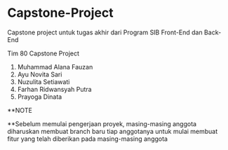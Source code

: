 # Capstone-Project
Capstone project untuk tugas akhir dari Program SIB Front-End dan Back-End

Tim 80 Capstone Project
1. Muhammad Alana Fauzan
2. Ayu Novita Sari
3. Nuzulita Setiawati
4. Farhan Ridwansyah Putra
5. Prayoga Dinata

**NOTE

**Sebelum memulai pengerjaan proyek, masing-masing anggota diharuskan membuat branch baru tiap anggotanya untuk mulai membuat fitur yang telah diberikan pada masing-masing anggota
